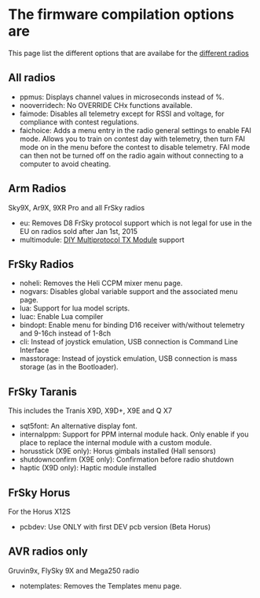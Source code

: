 # The firmware compilation options are
This page list the different options that are availabe for the [different radios](http://www.open-tx.org/radios)

## All radios

* ppmus: Displays channel values in microseconds instead of %.
* nooverridech: No OVERRIDE CHx functions available.
* faimode: Disables all telemetry except for RSSI and voltage, for compliance with contest regulations.
* faichoice: Adds a menu entry in the radio general settings to enable FAI mode. Allows you to train on contest day with telemetry, then turn FAI mode on in the menu before the contest to disable telemetry. FAI mode can then not be turned off on the radio again without connecting to a computer to avoid cheating.

## Arm Radios
Sky9X, Ar9X, 9XR Pro and all FrSky radios

* eu: Removes D8 FrSky protocol support which is not legal for use in the EU on radios sold after Jan 1st, 2015
* multimodule: [DIY Multiprotocol TX Module](https://github.com/pascallanger/DIY-Multiprotocol-TX-Module) support

## FrSky Radios

* noheli: Removes the Heli CCPM mixer menu page.
* nogvars: Disables global variable support and the associated menu page.
* lua: Support for lua model scripts.
* luac: Enable Lua compiler
* bindopt: Enable menu for binding D16 receiver with/without telemetry
  and 9-16ch instead of 1-8ch
* cli: Instead of joystick emulation, USB connection is Command Line Interface
* masstorage:  Instead of joystick emulation, USB connection is mass storage (as in the Bootloader).

## FrSky Taranis
This includes the Tranis X9D, X9D+, X9E and Q X7
* sqt5font: An alternative display font.
* internalppm: Support for PPM internal module hack. Only enable if
  you place to replace the internal module with a custom module.
* horusstick (X9E only): Horus gimbals installed (Hall sensors)
* shutdownconfirm (X9E only): Confirmation before radio shutdown
* haptic (X9D only): Haptic module installed

## FrSky Horus
For the Horus X12S
* pcbdev: Use ONLY with first DEV pcb version (Beta Horus)


## AVR radios only
Gruvin9x, FlySky 9X and Mega250 radio
* notemplates: Removes the Templates menu page.
